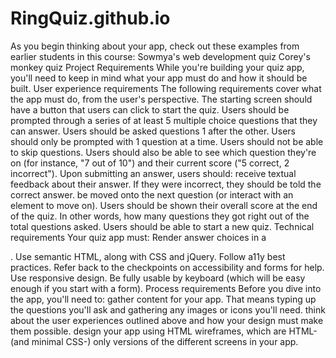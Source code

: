 # RingQuiz.github.io
As you begin thinking about your app, check out these examples from earlier students in this course: Sowmya's web development quiz Corey's monkey quiz Project Requirements While you're building your quiz app, you'll need to keep in mind what your app must do and how it should be built. User experience requirements The following requirements cover what the app must do, from the user's perspective. The starting screen should have a button that users can click to start the quiz. Users should be prompted through a series of at least 5 multiple choice questions that they can answer. Users should be asked questions 1 after the other. Users should only be prompted with 1 question at a time. Users should not be able to skip questions. Users should also be able to see which question they're on (for instance, "7 out of 10") and their current score ("5 correct, 2 incorrect"). Upon submitting an answer, users should: receive textual feedback about their answer. If they were incorrect, they should be told the correct answer. be moved onto the next question (or interact with an element to move on). Users should be shown their overall score at the end of the quiz. In other words, how many questions they got right out of the total questions asked. Users should be able to start a new quiz. Technical requirements Your quiz app must: Render answer choices in a

. Use semantic HTML, along with CSS and jQuery. Follow a11y best practices. Refer back to the checkpoints on accessibility and forms for help. Use responsive design. Be fully usable by keyboard (which will be easy enough if you start with a form). Process requirements Before you dive into the app, you'll need to: gather content for your app. That means typing up the questions you'll ask and gathering any images or icons you'll need. think about the user experiences outlined above and how your design must make them possible. design your app using HTML wireframes, which are HTML- (and minimal CSS-) only versions of the different screens in your app.
